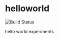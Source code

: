 # helloworld

![Build Status](https://travis-ci.org/jimmy899/helloworld.svg?branch=master)

hello world experiments
